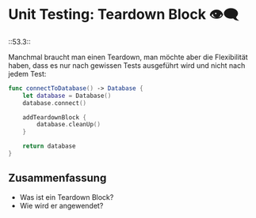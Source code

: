 # Unit Testing: Teardown Block 👁️‍🗨️
::53.3::

Manchmal braucht man einen Teardown, man möchte aber die Flexibilität haben, dass es nur nach gewissen Tests ausgeführt wird und nicht nach jedem Test:

```swift
func connectToDatabase() -> Database {
    let database = Database()
    database.connect()

    addTeardownBlock {
        database.cleanUp()
    }

    return database
}
```


## Zusammenfassung
- Was ist ein Teardown Block?
- Wie wird er angewendet?